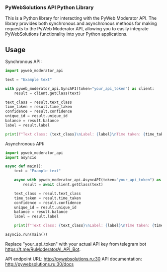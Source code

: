 ### PyWebSolutions API Python Library

This is a Python library for interacting with the PyWeb Moderator API. The library provides both synchronous and asynchronous methods for making requests to the PyWeb Moderator API, allowing you to easily integrate PyWebSolutions functionality into your Python applications.

## Usage
Synchronous API:

```python
import pyweb_moderator_api

text = "Example text"

with pyweb_moderator_api.SyncAPI(token="your_api_token") as client:
    result = client.getClass(text)

text_class = result.text_class
time_taken = result.time_taken
confidence = result.confidence
unique_id = result.unique_id
balance = result.balance
label = result.label

print(f"Text class: {text_class}\nLabel: {label}\nTime taken: {time_taken}\nConfidence: {confidence}\nId: {unique_id}\nRemaining balance: {balance}")
```

Asynchronous API:

```python
import pyweb_moderator_api
import asyncio

async def main():
    text = "Example text"

    async with pyweb_moderator_api.AsyncAPI(token="your_api_token") as client:
        result = await client.getClass(text)

    text_class = result.text_class
    time_taken = result.time_taken
    confidence = result.confidence
    unique_id = result.unique_id
    balance = result.balance
    label = result.label

    print(f"Text class: {text_class}\nLabel: {label}\nTime taken: {time_taken}\nConfidence: {confidence}\nId: {unique_id}\nRemaining balance: {balance}")

asyncio.run(main())
```

Replace "your_api_token" with your actual API key from telegram bot https://t.me/RuModeratorAI_API_Bot.

API endpoint URL: http://pywebsolutions.ru:30
API documentation: http://pywebsolutions.ru:30/docs
